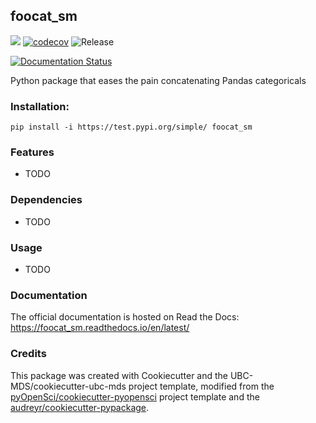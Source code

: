 ## foocat_sm 

![](https://github.com/suvarna-m/foocat_sm/workflows/build/badge.svg) [![codecov](https://codecov.io/gh/suvarna-m/foocat_sm/branch/master/graph/badge.svg)](https://codecov.io/gh/suvarna-m/foocat_sm) ![Release](https://github.com/suvarna-m/foocat_sm/workflows/Release/badge.svg)

[![Documentation Status](https://readthedocs.org/projects/foocat_sm/badge/?version=latest)](https://foocat_sm.readthedocs.io/en/latest/?badge=latest)

Python package that eases the pain concatenating Pandas categoricals

### Installation:

```
pip install -i https://test.pypi.org/simple/ foocat_sm
```

### Features
- TODO

### Dependencies

- TODO

### Usage

- TODO

### Documentation
The official documentation is hosted on Read the Docs: <https://foocat_sm.readthedocs.io/en/latest/>

### Credits
This package was created with Cookiecutter and the UBC-MDS/cookiecutter-ubc-mds project template, modified from the [pyOpenSci/cookiecutter-pyopensci](https://github.com/pyOpenSci/cookiecutter-pyopensci) project template and the [audreyr/cookiecutter-pypackage](https://github.com/audreyr/cookiecutter-pypackage).
